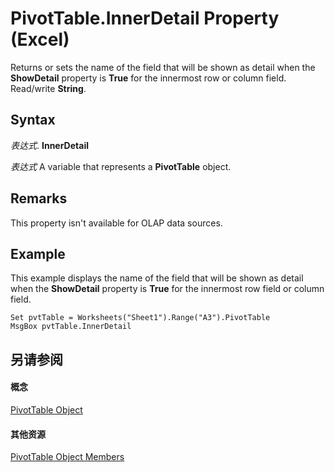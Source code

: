 
# PivotTable.InnerDetail Property (Excel)

Returns or sets the name of the field that will be shown as detail when the  **ShowDetail** property is **True** for the innermost row or column field. Read/write **String**.


## Syntax

 _表达式_. **InnerDetail**

 _表达式_ A variable that represents a **PivotTable** object.


## Remarks

This property isn't available for OLAP data sources.


## Example

This example displays the name of the field that will be shown as detail when the  **ShowDetail** property is **True** for the innermost row field or column field.


```
Set pvtTable = Worksheets("Sheet1").Range("A3").PivotTable 
MsgBox pvtTable.InnerDetail
```


## 另请参阅


#### 概念


[PivotTable Object](a9c1d4a0-78a9-f9a6-6daf-91cb63e45842.md)
#### 其他资源


[PivotTable Object Members](http://msdn.microsoft.com/library/8e8d1692-cf32-63c6-a1f6-54ddcc2a4964%28Office.15%29.aspx)
